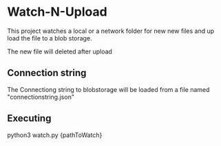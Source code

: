 # Watch-N-Upload

This project watches a local or a network folder for new new files and up load the file to a blob storage.

The new file will deleted after upload

## Connection string

The Connectiong string to blobstorage will be loaded from a file named "connectionstring.json"

## Executing

python3 watch.py {pathToWatch}
